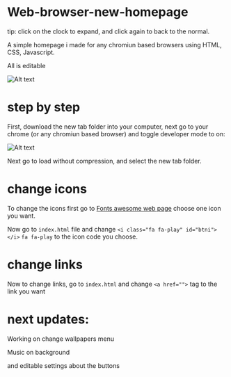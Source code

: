 # Web-browser-new-homepage
tip: click on the clock to expand, and click again to back to the normal.

A simple homepage i made for any chromiun based browsers using HTML, CSS, Javascript.

All is editable

![Alt text](https://cdn.discordapp.com/attachments/809868081102323722/1088098074926272512/Captura_de_tela_de_2023-03-22_10-50-21.png "a title")

# step by step

First, download the new tab folder into your computer, next go to your chrome (or any chromiun based browser) and toggle developer mode to on:

![Alt text](https://cdn.discordapp.com/attachments/809868081102323722/1088100741337579621/Captura_de_tela_de_2023-03-22_11-02-44.png "a title")


Next go to load without compression, and select the new tab folder.

# change icons

To change the icons first go to [Fonts awesome web page](https://fontawesome.com/v4/icons/) choose one icon you want.

Now go to `index.html` file and change `<i class="fa fa-play" id="btni"></i>` `fa fa-play` to the icon code you choose.

# change links

Now to change links, go to ``index.html`` and change ``<a href="">`` tag to the link you want 

# next updates:

Working on change wallpapers menu

Music on background

and editable settings about the buttons

